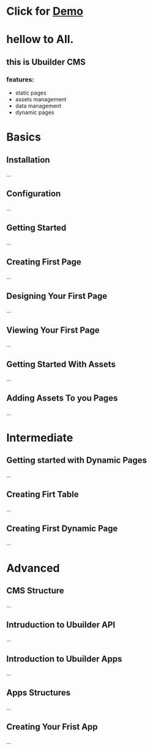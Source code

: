 # Click for [Demo](https://demo.plantir.ir/edit/)
# hellow to All.

## this is Ubuilder CMS

### features:

- static pages
- assets management
- data management
- dynamic pages

# Basics

## Installation

...

## Configuration

...

## Getting Started

...

## Creating First Page

...

## Designing Your First Page

...

## Viewing Your First Page

...

## Getting Started With Assets

...

## Adding Assets To you Pages

...

# Intermediate

## Getting started with Dynamic Pages

...

## Creating Firt Table

...

## Creating First Dynamic Page

...

# Advanced

## CMS Structure

...

## Intruduction to Ubuilder API

...

## Introduction to Ubuilder Apps

...

## Apps Structures

...

## Creating Your Frist App

...
